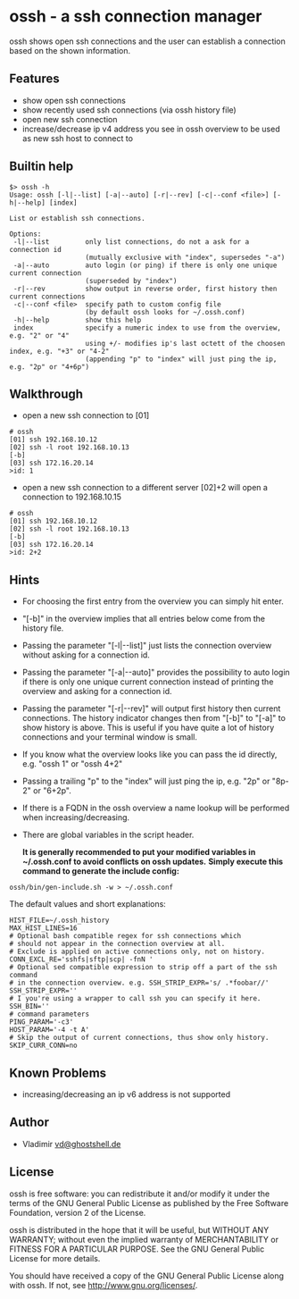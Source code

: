 
# ossh - a ssh connection manager

ossh shows open ssh connections and the user can establish a connection based on the shown information.

## Features

* show open ssh connections
* show recently used ssh connections (via ossh history file)
* open new ssh connection
* increase/decrease ip v4 address you see in ossh overview
  to be used as new ssh host to connect to

## Builtin help
```
$> ossh -h
Usage: ossh [-l|--list] [-a|--auto] [-r|--rev] [-c|--conf <file>] [-h|--help] [index]

List or establish ssh connections.

Options:
 -l|--list         only list connections, do not a ask for a connection id
                   (mutually exclusive with "index", supersedes "-a")
 -a|--auto         auto login (or ping) if there is only one unique current connection
                   (superseded by "index")
 -r|--rev          show output in reverse order, first history then current connections
 -c|--conf <file>  specify path to custom config file
                   (by default ossh looks for ~/.ossh.conf)
 -h|--help         show this help
 index             specify a numeric index to use from the overview, e.g. "2" or "4"
                   using +/- modifies ip's last octett of the choosen index, e.g. "+3" or "4-2"
                   (appending "p" to "index" will just ping the ip, e.g. "2p" or "4+6p")

```

## Walkthrough

* open a new ssh connection to [01]
```
# ossh
[01] ssh 192.168.10.12
[02] ssh -l root 192.168.10.13
[-b]
[03] ssh 172.16.20.14
>id: 1
```

* open a new ssh connection to a different server [02]+2 will open a connection to 192.168.10.15
```
# ossh
[01] ssh 192.168.10.12
[02] ssh -l root 192.168.10.13
[-b]
[03] ssh 172.16.20.14
>id: 2+2
```

## Hints

* For choosing the first entry from the overview you can simply hit enter.
* "[-b]" in the overview implies that all entries below come from the history file.
* Passing the parameter "[-l|--list]" just lists the connection overview without asking for a connection id.
* Passing the parameter "[-a|--auto]" provides the possibility to auto login if there is only
  one unique current connection instead of printing the overview and asking for a connection id.
* Passing the parameter "[-r|--rev]" will output first history then current connections.
  The history indicator changes then from "[-b]" to "[-a]" to show history is above.
  This is useful if you have quite a lot of history connections and your terminal window is small.
* If you know what the overview looks like you can pass the id directly, e.g. "ossh 1" or "ossh 4+2"
* Passing a trailing "p" to the "index" will just ping the ip, e.g. "2p" or "8p-2" or "6+2p".
* If there is a FQDN in the ossh overview a name lookup will be performed when increasing/decreasing.
* There are global variables in the script header.

  **It is generally recommended to put your modified variables in ~/.ossh.conf to avoid conflicts on ossh updates.**
  **Simply execute this command to generate the include config:**

```
ossh/bin/gen-include.sh -w > ~/.ossh.conf
```

  The default values and short explanations:

```
HIST_FILE=~/.ossh_history
MAX_HIST_LINES=16
# Optional bash compatible regex for ssh connections which
# should not appear in the connection overview at all.
# Exclude is applied on active connections only, not on history.
CONN_EXCL_RE='sshfs|sftp|scp| -fnN '
# Optional sed compatible expression to strip off a part of the ssh command
# in the connection overview. e.g. SSH_STRIP_EXPR='s/ .*foobar//'
SSH_STRIP_EXPR=''
# I you're using a wrapper to call ssh you can specify it here.
SSH_BIN=''
# command parameters
PING_PARAM='-c3'
HOST_PARAM='-4 -t A'
# Skip the output of current connections, thus show only history.
SKIP_CURR_CONN=no
```

## Known Problems

* increasing/decreasing an ip v6 address is not supported

## Author

* Vladimir <vd@ghostshell.de>

## License

ossh is free software: you can redistribute it and/or modify
it under the terms of the GNU General Public License as published by
the Free Software Foundation, version 2 of the License.

ossh is distributed in the hope that it will be useful,
but WITHOUT ANY WARRANTY; without even the implied warranty of
MERCHANTABILITY or FITNESS FOR A PARTICULAR PURPOSE.  See the
GNU General Public License for more details.

You should have received a copy of the GNU General Public License
along with ossh.  If not, see <http://www.gnu.org/licenses/>.

